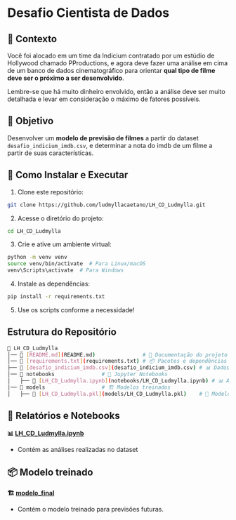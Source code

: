 # Desafio Cientista de Dados

## 📌 Contexto
Você foi alocado em um time da Indicium contratado por um estúdio de Hollywood chamado PProductions, e agora deve fazer uma análise em cima de um banco de dados cinematográfico para orientar **qual tipo de filme deve ser o próximo a ser desenvolvido**.

Lembre-se que há muito dinheiro envolvido, então a análise deve ser muito detalhada e levar em consideração o máximo de fatores possíveis.

## 🎯 Objetivo 
Desenvolver um **modelo de previsão de filmes** a partir do dataset `desafio_indicium_imdb.csv`, e determinar a nota do imdb de um filme a partir de suas características.

## 🚀 Como Instalar e Executar
1. Clone este repositório:
```bash
git clone https://github.com/ludmyllacaetano/LH_CD_Ludmylla.git
 ```
2. Acesse o diretório do projeto:
 ```bash
 cd LH_CD_Ludmylla
 ```
3. Crie e ative um ambiente virtual:
```bash
python -m venv venv
source venv/bin/activate  # Para Linux/macOS
venv\Scripts\activate  # Para Windows
```
4. Instale as dependências:
```bash
pip install -r requirements.txt
 ```
5. Use os scripts conforme a necessidade!

## Estrutura do Repositório
```bash
📂 LH_CD_Ludmylla  
│── 📜 [README.md](README.md)               # 📖 Documentação do projeto  
│── 📜 [requirements.txt](requirements.txt) # 📦 Pacotes e dependências  
├── 📜 [desafio_indicium_imdb.csv](desafio_indicium_imdb.csv) # 📊 Dados utilizados 
│── 📂 notebooks               # 📓 Jupyter Notebooks  
│   ├── 📜 [LH_CD_Ludmylla.ipynb](notebooks/LH_CD_Ludmylla.ipynb) # 📊 Análise exploratória dos dados e construção do modelo 
│── 📂 models                  # 🏗️ Modelos treinados  
│   ├── 📜 [LH_CD_Ludmylla.pkl](models/LH_CD_Ludmylla.pkl)    # 🎯 Modelo (.pkl)   
```

## 📝 Relatórios e Notebooks
**📊 [LH_CD_Ludmylla.ipynb](/notebooks/LH_CD_Ludmylla.ipynb)**
* Contém as análises realizadas no dataset
## 📦 Modelo treinado
**🏗️ [modelo_final](/models/LH_CD_Ludmylla.pkl)**
* Contém o modelo treinado para previsões futuras.
